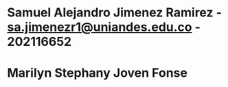 # Samuel Alejandro Jimenez Ramirez - sa.jimenezr1@uniandes.edu.co - 202116652
# Marilyn Stephany Joven Fonse

